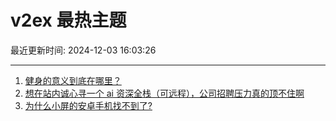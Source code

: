 # v2ex 最热主题

最近更新时间: 2024-12-03 16:03:26

--- 
1. [健身的意义到底在哪里？](https://www.v2ex.com/t/1094548) 
2. [想在站内诚心寻一个 ai 资深全栈（可远程），公司招聘压力真的顶不住啊](https://www.v2ex.com/t/1094528) 
3. [为什么小屏的安卓手机找不到了?](https://www.v2ex.com/t/1094591) 
